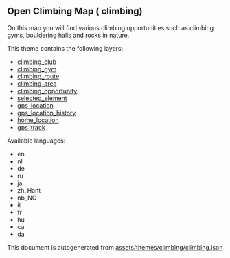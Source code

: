 

 Open Climbing Map ( climbing) 
-------------------------------



On this map you will find various climbing opportunities such as climbing gyms, bouldering halls and rocks in nature.

This theme contains the following layers:



  - [climbing_club](../Layers/climbing_club.md)
  - [climbing_gym](../Layers/climbing_gym.md)
  - [climbing_route](../Layers/climbing_route.md)
  - [climbing_area](../Layers/climbing_area.md)
  - [climbing_opportunity](../Layers/climbing_opportunity.md)
  - [selected_element](../Layers/selected_element.md)
  - [gps_location](../Layers/gps_location.md)
  - [gps_location_history](../Layers/gps_location_history.md)
  - [home_location](../Layers/home_location.md)
  - [gps_track](../Layers/gps_track.md)


Available languages:



  - en
  - nl
  - de
  - ru
  - ja
  - zh_Hant
  - nb_NO
  - it
  - fr
  - hu
  - ca
  - da
 

This document is autogenerated from [assets/themes/climbing/climbing.json](https://github.com/pietervdvn/MapComplete/blob/develop/assets/themes/climbing/climbing.json)